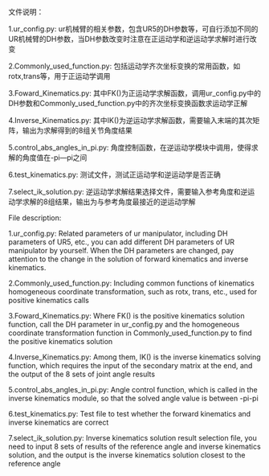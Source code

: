 文件说明：

1.ur_config.py:
          ur机械臂的相关参数，包含UR5的DH参数等，可自行添加不同的UR机械臂的DH参数，当DH参数改变时注意在正运动学和逆运动学求解时进行改变

2.Commonly_used_function.py:
          包括运动学齐次坐标变换的常用函数，如rotx,trans等，用于正运动学调用
          
3.Foward_Kinematics.py:
          其中FK()为正运动学求解函数，调用ur_config.py中的DH参数和Commonly_used_function.py中的齐次坐标变换函数求运动学正解
          
4.Inverse_Kinematics.py:
          其中IK()为逆运动学求解函数，需要输入末端的其次矩阵，输出为求解得到的8组关节角度结果
          
5.control_abs_angles_in_pi.py:
          角度控制函数，在逆运动学模块中调用，使得求解的角度值在-pi—pi之间
          
6.test_kinematics.py:
          测试文件，测试正运动学和逆运动学是否正确
          
7.select_ik_solution.py:
          逆运动学求解结果选择文件，需要输入参考角度和逆运动学求解的8组结果，输出为与参考角度最接近的逆运动学解
          
File description:

1.ur_config.py:
          Related parameters of ur manipulator, including DH parameters of UR5, etc., you can add different DH parameters of UR manipulator by yourself. When the DH parameters are changed, pay          attention to the change in the solution of forward kinematics and inverse kinematics.
          
2.Commonly_used_function.py:
          Including common functions of kinematics homogeneous coordinate transformation, such as rotx, trans, etc., used for positive kinematics calls

3.Foward_Kinematics.py:
          Where FK() is the positive kinematics solution function, call the DH parameter in ur_config.py and the homogeneous coordinate transformation function in Commonly_used_function.py to find the positive kinematics solution

4.Inverse_Kinematics.py:
          Among them, IK() is the inverse kinematics solving function, which requires the input of the secondary matrix at the end, and the output of the 8 sets of joint angle results

5.control_abs_angles_in_pi.py:
          Angle control function, which is called in the inverse kinematics module, so that the solved angle value is between -pi-pi

6.test_kinematics.py:
          Test file to test whether the forward kinematics and inverse kinematics are correct

7.select_ik_solution.py:
          Inverse kinematics solution result selection file, you need to input 8 sets of results of the reference angle and inverse kinematics solution, and the output is the inverse kinematics solution closest to the reference angle          
